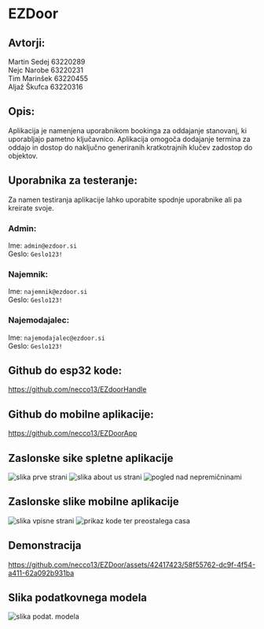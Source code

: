 # EZDoor

## Avtorji:
Martin Sedej 63220289 \
Nejc Narobe 63220231 \
Tim Marinšek 63220455 \
Aljaž Škufca 63220316

## Opis:
Aplikacija je namenjena uporabnikom bookinga za oddajanje stanovanj, ki uporabljajo pametno ključavnico. Aplikacija omogoča dodajanje termina za oddajo in dostop do naključno generiranih kratkotrajnih klučev zadostop do objektov.

## Uporabnika za testeranje:
Za namen testiranja aplikacije lahko uporabite spodnje uporabnike ali pa kreirate svoje.
### Admin:
Ime: ```admin@ezdoor.si``` \
Geslo: ```Geslo123!```
### Najemnik:
Ime: ```najemnik@ezdoor.si``` \
Geslo: ```Geslo123!```
### Najemodajalec:
Ime: ```najemodajalec@ezdoor.si``` \
Geslo: ```Geslo123!```

## Github do esp32 kode:
https://github.com/necco13/EZdoorHandle
## Github do mobilne aplikacije:
https://github.com/necco13/EZDoorApp

## Zaslonske sike spletne aplikacije
![slika prve strani](image.png)
![slika about us strani](image-1.png)
![pogled nad nepremičninami](image-2.png)

## Zaslonske slike mobilne aplikacije
![slika vpisne strani](image-4.png)
![prikaz kode ter preostalega casa](image-3.png)

## Demonstracija
https://github.com/necco13/EZDoor/assets/42417423/58f55762-dc9f-4f54-a411-62a092b931ba

## Slika podatkovnega modela
![slika podat. modela](image-5.png)


